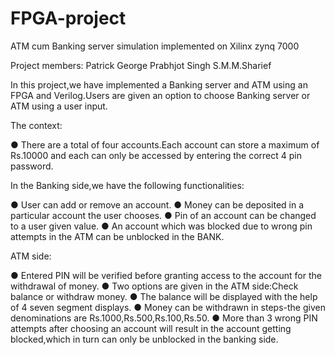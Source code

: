 # FPGA-project
ATM cum Banking server simulation implemented on Xilinx zynq 7000

Project members:
Patrick George
Prabhjot Singh
S.M.M.Sharief



In this project,we have implemented a Banking server and ATM using
an FPGA and Verilog.Users are given an option to choose Banking
server or ATM using a user input.

The context:

● There are a total of four accounts.Each account can store a
maximum of Rs.10000 and each can only be accessed by
entering the correct 4 pin password.

In the Banking side,we have the following functionalities:

● User can add or remove an account.
● Money can be deposited in a particular account the user
chooses.
● Pin of an account can be changed to a user given value.
● An account which was blocked due to wrong pin attempts in the
ATM can be unblocked in the BANK.

ATM side:

● Entered PIN will be verified before granting access to the
account for the withdrawal of money.
● Two options are given in the ATM side:Check balance or
withdraw money.
● The balance will be displayed with the help of 4 seven segment
displays.
● Money can be withdrawn in steps-the given denominations are
Rs.1000,Rs.500,Rs.100,Rs.50.
● More than 3 wrong PIN attempts after choosing an account will
result in the account getting blocked,which in turn can only be
unblocked in the banking side.
